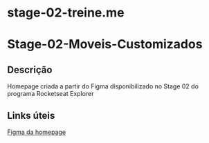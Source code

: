 # stage-02-treine.me
# Stage-02-Moveis-Customizados
## Descrição
Homepage criada a partir do Figma disponibilizado no Stage 02 do programa Rocketseat Explorer

## Links úteis
[Figma da homepage](https://www.figma.com/file/rkDOHGPwwFtBNqEdHSuQPd/Projeto-02---Explorer?node-id=0%3A1)